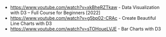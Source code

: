 - https://www.youtube.com/watch?v=xkBheRZTkaw - Data Visualization with D3 – Full Course for Beginners [2022]
- https://www.youtube.com/watch?v=g5bp02-CRAc - Create Beautiful Line Charts with D3
- https://www.youtube.com/watch?v=sTOHoueLVJE - Bar Charts with D3